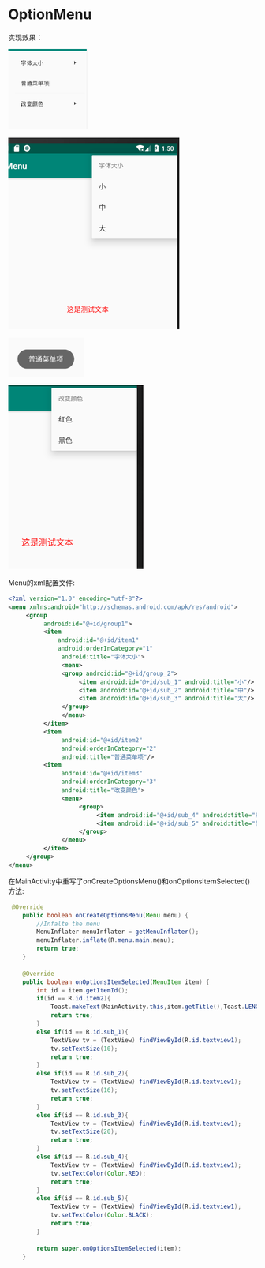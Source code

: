 # OptionMenu



实现效果：

 ![这是menu](https://github.com/nomenofear/Android_exp_03/raw/master/OptionMenu/img/Snipaste_2019-03-24_20-41-54.png)

 ![更改字体大小](https://github.com/nomenofear/Android_exp_03/raw/master/OptionMenu/img/Snipaste_2019-03-24_09-50-16.png)

 ![普通菜单项Toast弹出文本](https://github.com/nomenofear/Android_exp_03/raw/master/OptionMenu/img/Snipaste_2019-03-24_09-49-51.png)

 ![更改字体颜色](https://github.com/nomenofear/Android_exp_03/raw/master/OptionMenu/img/Snipaste_2019-03-24_09-48-21.png)

Menu的xml配置文件:

```xml
<?xml version="1.0" encoding="utf-8"?>
<menu xmlns:android="http://schemas.android.com/apk/res/android">
     <group
          android:id="@+id/group1">
          <item
              android:id="@+id/item1"
              android:orderInCategory="1"
               android:title="字体大小">
               <menu>
               <group android:id="@+id/group_2">
                    <item android:id="@+id/sub_1" android:title="小"/>
                    <item android:id="@+id/sub_2" android:title="中"/>
                    <item android:id="@+id/sub_3" android:title="大"/>
               </group>
               </menu>
          </item>
          <item
               android:id="@+id/item2"
               android:orderInCategory="2"
               android:title="普通菜单项"/>
          <item
               android:id="@+id/item3"
               android:orderInCategory="3"
               android:title="改变颜色">
               <menu>
                    <group>
                         <item android:id="@+id/sub_4" android:title="红色"></item>
                         <item android:id="@+id/sub_5" android:title="黑色"></item>
                    </group>
               </menu>
          </item>
     </group>
</menu>
```



在MainActivity中重写了onCreateOptionsMenu()和onOptionsItemSelected()方法:

```java
 @Override
    public boolean onCreateOptionsMenu(Menu menu) {
        //Infalte the menu
        MenuInflater menuInflater = getMenuInflater();
        menuInflater.inflate(R.menu.main,menu);
        return true;
    }

    @Override
    public boolean onOptionsItemSelected(MenuItem item) {
        int id = item.getItemId();
        if(id == R.id.item2){
            Toast.makeText(MainActivity.this,item.getTitle(),Toast.LENGTH_SHORT).show();
            return true;
        }
        else if(id == R.id.sub_1){
            TextView tv = (TextView) findViewById(R.id.textview1);
            tv.setTextSize(10);
            return true;
        }
        else if(id == R.id.sub_2){
            TextView tv = (TextView) findViewById(R.id.textview1);
            tv.setTextSize(16);
            return true;
        }
        else if(id == R.id.sub_3){
            TextView tv = (TextView) findViewById(R.id.textview1);
            tv.setTextSize(20);
            return true;
        }
        else if(id == R.id.sub_4){
            TextView tv = (TextView) findViewById(R.id.textview1);
            tv.setTextColor(Color.RED);
            return true;
        }
        else if(id == R.id.sub_5){
            TextView tv = (TextView) findViewById(R.id.textview1);
            tv.setTextColor(Color.BLACK);
            return true;
        }

        return super.onOptionsItemSelected(item);
    }
```